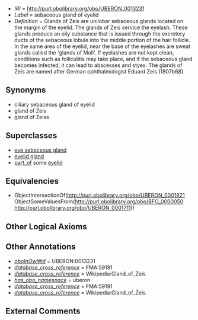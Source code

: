  * *IRI* = http://purl.obolibrary.org/obo/UBERON_0013231
 * *Label* = sebaceous gland of eyelid
 * *Definition* = Glands of Zeis are unilobar sebaceous glands located on the margin of the eyelid. The glands of Zeis service the eyelash. These glands produce an oily substance that is issued through the excretory ducts of the sebaceous lobule into the middle portion of the hair follicle. In the same area of the eyelid, near the base of the eyelashes are sweat glands called the 'glands of Moll'. If eyelashes are not kept clean, conditions such as folliculitis may take place, and if the sebaceous gland becomes infected, it can lead to abscesses and styes. The glands of Zeis are named after German ophthalmologist Eduard Zeis (1807b68).

## Synonyms

 * ciliary sebaceous gland of eyelid
 * gland of Zeis
 * gland of Zeiss

## Superclasses

 * [eye sebaceous gland](../../UBERON/84/UBERON_0003484.md)
 * [eyelid gland](../../UBERON/29/UBERON_0013229.md)
 * [part_of](../../BFO/50/BFO_0000050.md) some [eyelid](../../UBERON/11/UBERON_0001711.md)

## Equivalencies

 * ObjectIntersectionOf(<http://purl.obolibrary.org/obo/UBERON_0001821> ObjectSomeValuesFrom(<http://purl.obolibrary.org/obo/BFO_0000050> <http://purl.obolibrary.org/obo/UBERON_0001711>))

## Other Logical Axioms


## Other Annotations

 * *[oboInOwl#id](../../id/oboInOwl#id.md)* = UBERON:0013231
 * *[database_cross_reference](../../ef/oboInOwl#hasDbXref.md)* = FMA:59191
 * *[database_cross_reference](../../ef/oboInOwl#hasDbXref.md)* = Wikipedia:Gland_of_Zeis
 * *[has_obo_namespace](../../ce/oboInOwl#hasOBONamespace.md)* = uberon
 * *[database_cross_reference](../../ef/oboInOwl#hasDbXref.md)* = FMA:59191
 * *[database_cross_reference](../../ef/oboInOwl#hasDbXref.md)* = Wikipedia:Gland_of_Zeis

## External Comments


